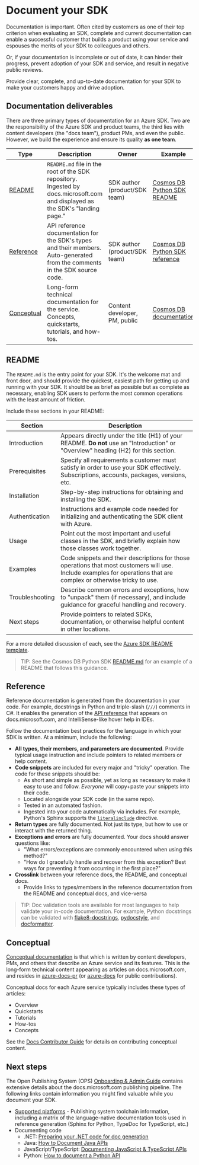 # Document your SDK

Documentation is important. Often cited by customers as one of their top criterion when evaluating an SDK, complete and current documentation can enable a successful customer that builds a product using your service and espouses the merits of your SDK to colleagues and others.

Or, if your documentation is incomplete or out of date, it can hinder their progress, prevent adoption of your SDK and service, and result in negative public reviews.

Provide clear, complete, and up-to-date documentation for your SDK to make your customers happy and drive adoption.

## Documentation deliverables

There are three primary types of documentation for an Azure SDK. Two are the responsibility of the Azure SDK and product teams, the third lies with content developers (the "docs team"), product PMs, and even the public. However, we build the experience and ensure its quality **as one team**.

| Type | Description | Owner | Example |
| -- | -- | -- | -- |
| [README](#readme) | `README.md` file in the root of the SDK repository. Ingested by docs.microsoft.com and displayed as the SDK's "landing page."  | SDK author (product/SDK team)| [Cosmos DB Python SDK README](../README.md) |
| [Reference](#reference) | API reference documentation for the SDK's types and their members. Auto-generated from the comments in the SDK source code. | SDK author (product/SDK team) | [Cosmos DB Python SDK reference][docs_api_ref_cosmosdb] |
| [Conceptual](#conceptual) | Long-form technical documentation for the service. Concepts, quickstarts, tutorials, and how-tos. | Content developer, PM, public | [Cosmos DB documentation][azure_docs_cosmos] |

## README

The `README.md` is the entry point for your SDK. It's the welcome mat and front door, and should provide the quickest, easiest path for getting up and running with your SDK. It should be as brief as possible but as complete as necessary, enabling SDK users to perform the most common operations with the least amount of friction.

Include these sections in your README:

| Section | Description |
| ------- | ----------- |
| Introduction | Appears directly under the title (H1) of your README. **Do not** use an "Introduction" or "Overview" heading (H2) for this section. |
| Prerequisites | Specify all requirements a customer must satisfy in order to use your SDK effectively. Subscriptions, accounts, packages, versions, etc. |
| Installation | Step-by-step instructions for obtaining and installing the SDK. |
| Authentication | Instructions and example code needed for initializing and authenticating the SDK client with Azure. |
| Usage | Point out the most important and useful classes in the SDK, and briefly explain how those classes work together. |
| Examples | Code snippets and their descriptions for those operations that most customers will use. Include examples for operations that are complex or otherwise tricky to use. |
| Troubleshooting | Describe common errors and exceptions, how to "unpack" them (if necessary), and include guidance for graceful handling and recovery. |
| Next steps | Provide pointers to related SDKs, documentation, or otherwise helpful content in other locations. |

For a more detailed discussion of each, see the [Azure SDK README template](doc_readme_template.md).

> TIP: See the Cosmos DB Python SDK [README.md](../README.md) for an example of a README that follows this guidance.

## Reference

Reference documentation is generated from the documentation in your code. For example, docstrings in Python and triple-slash (`///`) comments in C#. It enables the generation of the [API reference][docs_api_ref_python] that appears on docs.microsoft.com, and IntelliSense-like hover help in IDEs.

Follow the documentation best practices for the language in which your SDK is written. At a minimum, include the following:

* **All types, their members, and parameters are documented**. Provide typical usage instruction and include pointers to related members or help content.
* **Code snippets** are included for every major and "tricky" operation. The code for these snippets should be:
  * As short and simple as possible, yet as long as necessary to make it easy to use and follow. *Everyone* will copy+paste your snippets into their code.
  * Located alongside your SDK code (in the same repo).
  * Tested in an automated fashion.
  * Ingested into your code automatically via includes. For example, Python's Sphinx supports the [`literalinclude`][sphinx_literalinclude] directive.
* **Return types** are fully documented. Not just its type, but how to use or interact with the returned thing.
* **Exceptions and errors** are fully documented. Your docs should answer questions like:
  * "What errors/exceptions are commonly encountered when using this method?"
  * "How do I gracefully handle and recover from this exception? Best ways for preventing it from occurring in the first place?"
* **Crosslink** between your reference docs, the README, and conceptual docs.
  * Provide links to types/members in the reference documentation from the README and conceptual docs, and vice-versa

> TIP: Doc validation tools are available for most languages to help validate your in-code documentation. For example, Python docstrings can be validated with [flake8-docstrings][tool_flake8docstrings], [pydocstyle][tool_pydocstyle], and [docformatter][tool_docformatter].

## Conceptual

[Conceptual documentation][azure_docs] is that which is written by content developers, PMs, and others that describe an Azure service and its features. This is the long-form technical content appearing as articles on docs.microsoft.com, and resides in [azure-docs-pr][azure_docs_private] (or [azure-docs][azure_docs_public] for public contributions).

Conceptual docs for each Azure service typically includes these types of articles:

* Overview
* Quickstarts
* Tutorials
* How-tos
* Concepts

See the [Docs Contributor Guide][docs_contrib] for details on contributing conceptual content.

## Next steps

The Open Publishing System (OPS) [Onboarding & Admin Guide][ops_guide] contains extensive details about the docs.microsoft.com publishing pipeline. The following links contain information you might find valuable while you document your SDK.

* [Supported platforms][ops_platforms] - Publishing system toolchain information, including a matrix of the language-native documentation tools used in reference generation (Sphinx for Python, TypeDoc for TypeScript, etc.)
* Documenting code
  * .NET: [Preparing your .NET code for doc generation][ops_how_dotnet]
  * Java: [How to Document Java APIs][ops_how_java]
  * JavaScript/TypeScript: [Documenting JavaScript & TypeScript APIs][ops_how_javascript]
  * Python: [How to document a Python API][ops_how_python]

<!-- LINKS -->

[azure_docs_cosmos]: https://docs.microsoft.com/azure/cosmos-db/
[azure_docs_private]: https://github.com/MicrosoftDocs/azure-docs-pr
[azure_docs_public]: https://github.com/MicrosoftDocs/azure-docs
[azure_docs]: https://docs.microsoft.com/azure/index
[docs_api_ref_cosmosdb]: http://cosmosproto.westus.azurecontainer.io/
[docs_api_ref_python]: https://docs.microsoft.com/python/api/overview/azure/?view=azure-python
[docs_contrib]: https://review.docs.microsoft.com/help/contribute/index?branch=master
[ops_guide]: https://review.docs.microsoft.com/help/onboard/?branch=master
[ops_how_dotnet]: https://review.docs.microsoft.com/help/onboard/admin/reference/dotnet/documenting-api?branch=master
[ops_how_java]: https://review.docs.microsoft.com/help/onboard/admin/reference/java/documenting-api?branch=master
[ops_how_javascript]: https://review.docs.microsoft.com/help/onboard/admin/reference/js-ts/documenting-api?branch=master
[ops_how_python]: https://review.docs.microsoft.com/help/onboard/admin/reference/python/documenting-api?branch=master
[ops_platforms]: https://review.docs.microsoft.com/help/onboard/admin/reference/concepts/platforms?branch=master
[sphinx_literalinclude]: https://www.sphinx-doc.org/en/1.5/markup/code.html?highlight=code%20examples#includes
[tool_docformatter]: https://github.com/PyCQA/pydocstyle
[tool_flake8docstrings]: https://pypi.org/project/flake8-docstrings/
[tool_pydocstyle]: https://pypi.org/project/docformatter/
